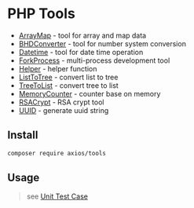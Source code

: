 # PHP Tools

- [ArrayMap](./src/ArrayMap.php) - tool for array and map data
- [BHDConverter](./src/BHDConverter.php) - tool for number system conversion
- [Datetime](./src/Datetime.php) - tool for date time operation
- [ForkProcess](./src/ForkProcess.php) - multi-process development tool
- [Helper](./src/Helper.php) - helper function
- [ListToTree](./src/ListToTree.php) - convert list to tree
- [TreeToList]('./src/TreeToList.php') - convert tree to list
- [MemoryCounter](./src/MemoryCounter.php) - counter base on memory
- [RSACrypt](./src/RSACrypt.php) - RSA crypt tool
- [UUID](./src/UUID.php) - generate uuid string

## Install

```bash
composer require axios/tools
```

## Usage

> see [Unit Test Case](./tests/unit/)
